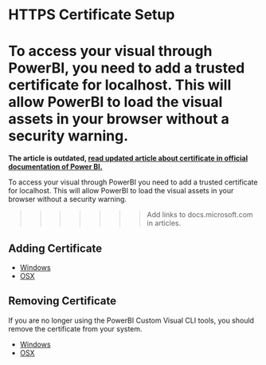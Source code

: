 # HTTPS Certificate Setup

To access your visual through PowerBI, you need to add a trusted certificate for localhost. This will allow PowerBI to load the visual assets in your browser without a security warning.
=======
**The article is outdated, [read updated article about certificate in official documentation of Power BI.](https://docs.microsoft.com/power-bi/developer/visuals/create-ssl-certificate)**

To access your visual through PowerBI you need to add a trusted certificate for localhost. This will allow PowerBI to load the visual assets in your browser without a security warning.
>>>>>>> Add links to docs.microsoft.com in articles.

## Adding Certificate

* [Windows](CertificateAddWindows.md)
* [OSX](CertificateAddOSX.md)

## Removing Certificate

If you are no longer using the PowerBI Custom Visual CLI tools, you should remove the certificate from your system.

* [Windows](CertificateRemoveWindows.md)
* [OSX](CertificateRemoveOSX.md)
